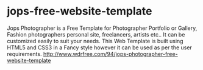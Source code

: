 # jops-free-website-template
Jops Photographer is a Free Template for Photographer Portfolio or Gallery, Fashion photographers personal site, freelancers, artists etc.. It can be customized easily to suit your needs. This Web Template is built using HTML5 and CSS3 in a Fancy style however it can be used as per the user requirements.
http://www.wdrfree.com/94/jops-photographer-free-website-template
